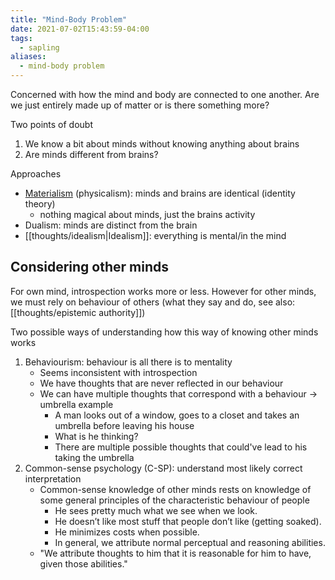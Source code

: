 ```yaml
---
title: "Mind-Body Problem"
date: 2021-07-02T15:43:59-04:00
tags:
  - sapling
aliases:
  - mind-body problem
---
```


Concerned with how the mind and body are connected to one another. Are we just entirely made up of matter or is there something more?

Two points of doubt

1. We know a bit about minds without knowing anything about brains
2. Are minds different from brains?

Approaches

- [Materialism](thoughts/Materialism.md) (physicalism): minds and brains are identical (identity theory)
  - nothing magical about minds, just the brains activity
- Dualism: minds are distinct from the brain
- [[thoughts/idealism|Idealism]]: everything is mental/in the mind

## Considering other minds

For own mind, introspection works more or less. However for other minds, we must rely on behaviour of others (what they say and do, see also: [[thoughts/epistemic authority]])

Two possible ways of understanding how this way of knowing other minds works

1. Behaviourism: behaviour is all there is to mentality
   - Seems inconsistent with introspection
   - We have thoughts that are never reflected in our behaviour
   - We can have multiple thoughts that correspond with a behaviour → umbrella example
     - A man looks out of a window, goes to a closet and takes an umbrella before leaving his house
     - What is he thinking?
     - There are multiple possible thoughts that could've lead to his taking the umbrella
2. Common-sense psychology (C-SP): understand most likely correct interpretation
   - Common-sense knowledge of other minds rests on knowledge of some general principles of the characteristic behaviour of people
     - He sees pretty much what we see when we look.
     - He doesn’t like most stuff that people don’t like (getting soaked).
     - He minimizes costs when possible.
     - In general, we attribute normal perceptual and reasoning abilities.
   - "We attribute thoughts to him that it is reasonable for him to have, given those abilities."
